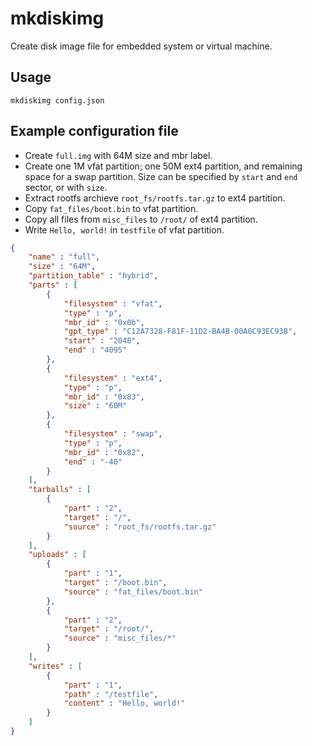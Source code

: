 #  mkdiskimg

Create disk image file for embedded system or virtual machine.

## Usage

`mkdiskimg config.json`

## Example configuration file

- Create `full.img` with 64M size and mbr label.
- Create one 1M vfat partition; one 50M ext4 partition, and remaining space for a swap partition. Size can be specified by `start` and `end` sector, or with `size`.
- Extract rootfs archieve `root_fs/rootfs.tar.gz` to ext4 partition.
- Copy `fat_files/boot.bin` to vfat partition.
- Copy all files from `misc_files` to `/root/` of ext4 partition.
- Write `Hello, world!` in `testfile` of vfat partition.

```json
{
    "name" : "full",
    "size" : "64M",
    "partition_table" : "hybrid",
    "parts" : [
        {
            "filesystem" : "vfat",
            "type" : "p",
            "mbr_id" : "0x0b",
            "gpt_type" : "C12A7328-F81F-11D2-BA4B-00A0C93EC93B",
            "start" : "2048",
            "end" : "4095"
        },
        {
            "filesystem" : "ext4",
            "type" : "p",
            "mbr_id" : "0x83",
            "size" : "60M"
        },
        {
            "filesystem" : "swap",
            "type" : "p",
            "mbr_id" : "0x82",
            "end" : "-40"
        }
    ],
    "tarballs" : [
        {
            "part" : "2",
            "target" : "/",
            "source" : "root_fs/rootfs.tar.gz"
        }
    ],
    "uploads" : [
        {
            "part" : "1",
            "target" : "/boot.bin",
            "source" : "fat_files/boot.bin"
        },
		{
            "part" : "2",
            "target" : "/root/",
            "source" : "misc_files/*"
        }
    ],
    "writes" : [
        {
            "part" : "1",
            "path" : "/testfile",
            "content" : "Hello, world!"
        }
    ]
}
```